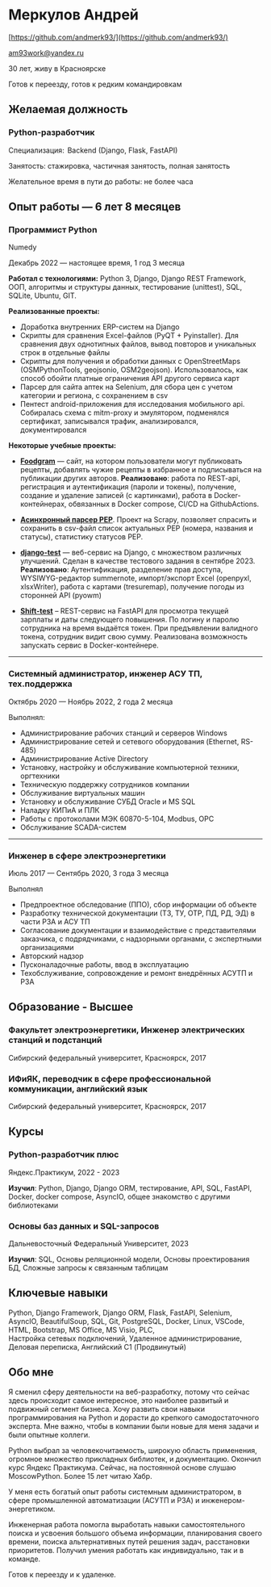 Меркулов Андрей
=

[https://github.com/andmerk93/](https://github.com/andmerk93/)

am93work@yandex.ru

30 лет, живу в Красноярске

Готов к переезду, готов к редким командировкам

Желаемая должность
---

### Python-разработчик  

Специализация:  Backend (Django, Flask, FastAPI)

Занятость: стажировка, частичная занятость, полная занятость

Желательное время в пути до работы: не более часа

Опыт работы — 6 лет 8 месяцев
---

### Программист Python
Numedy

Декабрь 2022 — настоящее время, 1 год 3 месяца

**Работал с технологиями:**
Python 3, Django, Django REST Framework, ООП, алгоритмы и структуры данных, тестирование (unittest), SQL, SQLite, Ubuntu, GIT. 


**Реализованные проекты:**
- Доработка внутренних ERP-систем на Django
- Скрипты для сравнения Excel-файлов (PyQT + Pyinstaller). Для сравнения двух однотипных файлов, вывод повторов и уникальных строк в отдельные файлы
- Скрипты для получения и обработки данных с OpenStreetMaps (OSMPythonTools, geojsonio, OSM2geojson). Использовалось, как способ обойти платные ограничения API другого сервиса карт
- Парсер для сайта аптек на Selenium, для сбора цен с учетом категории и региона, с сохранением в csv
- Пентест android-приложения для исследования мобильного api. Собиралась схема с mitm-proxy и эмулятором, подменялся сертификат, записывался трафик, анализировался, документировался


**Некоторые учебные проекты:**
- [**Foodgram**](https://github.com/andmerk93/foodgram-project-react) — сайт, на котором пользователи могут публиковать рецепты, добавлять чужие рецепты в избранное и подписываться на публикации других авторов. 
**Реализовано**: работа по REST-api, регистрация и аутентификация (пароли и токены), получение, создание и удаление записей (с картинками), работа в Docker-контейнерах, обвязанных в Docker compose, CI/CD на GithubActions.


- [**Асинхронный парсер PEP**](https://github.com/andmerk93/scrapy_parser_pep). Проект на Scrapy, позволяет спрасить и сохранить в csv-файл список актуальных PEP (номера, названия и статусы), статистику статусов PEP.


- [**django-test**](https://github.com/andmerk93/django-test) — веб-сервис на Django, с множеством различных улучшений. Сделан в качестве тестового задания в сентябре 2023.
**Реализовано**:  Аутентификация, разделение прав доступа, WYSIWYG-редактор summernote, импорт/экспорт Excel (openpyxl, xlsxWriter), работа с картами (tresuremap), получение погоды из сторонней API (pyowm)


- [**Shift-test**](https://github.com/andmerk93/shift-test) – REST-сервис на FastAPI для просмотра текущей зарплаты и даты следующего повышения. По логину и паролю сотрудника на время выдаётся токен. При предъявлении валидного токена, сотрудник видит свою сумму. Реализована возможность запускать сервис в Docker-контейнере.

---
### Системный администратор, инженер АСУ ТП, тех.поддержка

Октябрь 2020 — Ноябрь 2022, 2 года 2 месяца

Выполнял:
- Администрирование рабочих станций и серверов Windows
- Администрирование сетей и сетевого оборудования (Ethernet, RS-485)
- Администрирование Active Directory
- Установку, настройку и обслуживание компьютерной техники, оргтехники
- Техническую поддержку сотрудников компании
- Обслуживание виртуальных машин
- Установку и обслуживание СУБД Oracle и MS SQL
- Наладку КИПиА и ПЛК
- Работы с протоколами МЭК 60870-5-104, Modbus, OPC
- Обслуживание SCADA-систем

---

### Инженер в сфере электроэнергетики

Июль 2017 — Сентябрь 2020, 3 года 3 месяца

Выполнял
- Предпроектное обследование (ППО), сбор информации об объекте
- Разработку технической документации (ТЗ, ТУ, ОТР, ПД, РД, ЭД) в части РЗА и АСУ ТП
- Согласование документации и взаимодействие с представителями заказчика, с подрядчиками, с надзорными органами, с экспертными организациями 
- Авторский надзор
- Пусконаладочные работы, ввод в эксплуатацию
- Техобслуживание, сопровождение и ремонт внедрённых АСУТП и РЗА

Образование - Высшее
---

### Факультет электроэнергетики, Инженер электрических станций и подстанций
Сибирский федеральный университет, Красноярск, 2017

### ИФиЯК, переводчик в сфере профессиональной коммуникации, английский язык
Сибирский федеральный университет, Красноярск, 2017

Курсы
---

### Python-разработчик плюс 
Яндекс.Практикум, 2022 - 2023

**Изучил**: Python, Django, Django ORM, тестирование, API, SQL, FastAPI, Docker, docker compose, AsyncIO, общее знакомство с другими библиотеками

### Основы баз данных и SQL-запросов 
Дальневосточный Федеральный Университет, 2023

**Изучил**: SQL, Основы реляционной модели, Основы проектирования БД, Сложные запросы к связанным таблицам 

Ключевые навыки
---

Python, Django Framework, Django ORM, Flask, FastAPI, Selenium, AsyncIO, BeautifulSoup, SQL, Git, PostgreSQL, Docker, Linux,  VSCode, HTML, Bootstrap, MS Office, MS Visio, PLC, Настройка сетевых подключений, Удаленное администрирование, Деловая переписка, Английский C1 (Продвинутый)


Обо мне
---

Я сменил сферу деятельности на веб-разработку, потому что сейчас здесь происходит самое интересное, это наиболее развитый и подвижный сегмент бизнеса. Хочу развить свои навыки программирования на Python и дорасти до крепкого самодостаточного эксперта. Мне важно, чтобы в компании были новые для меня задачи и были опытные коллеги.
 
Python выбрал за человекочитаемость, широкую область применения, огромное множество прикладных библиотек, и документацию. Окончил курс Яндекс Практикума.
Сейчас, на постоянной основе слушаю MoscowPython. Более 15 лет читаю Хабр. 

У меня есть богатый опыт работы системным администратором, в сфере промышленной автоматизации (АСУТП и РЗА) и инженером-энергетиком. 

Инженерная работа помогла выработать навыки самостоятельного поиска и усвоения большого объема информации, планирования своего времени, поиска альтернативных путей решения задач, расстановки приоритетов. Получил умения работать как индивидуально, так и в команде.
 
Готов к переезду и к удаленке.